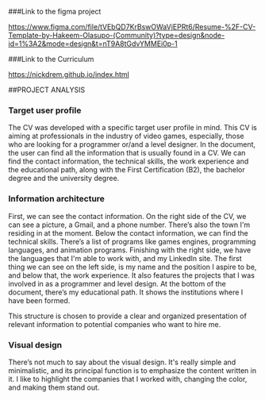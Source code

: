 ###Link to the figma project 

https://www.figma.com/file/tVEbQD7KrBswOWaVjEPRt6/Resume-%2F-CV-Template-by-Hakeem-Olasupo-(Community)?type=design&node-id=1%3A2&mode=design&t=nT9A8tGdvYMMEi0p-1

###Link to the Curriculum

https://nickdrem.github.io/index.html

##PROJECT ANALYSIS

### Target user profile
The CV was developed with a specific target user profile in mind. This CV is aiming at professionals in the industry of video games, especially, those who are looking for a programmer or/and a level designer. In the document, the user can find all the information that is usually found in a CV. We can find the contact information, the technical skills, the work experience and the educational path, along with the First Certification (B2), the bachelor degree and the university degree.

### Information architecture
First, we can see the contact information. On the right side of the CV, we can see a picture, a Gmail, and a phone number. There’s also the town I'm residing in at the moment. Below the contact information, we can find the technical skills. There’s a list of programs like games engines, programming languages, and animation programs. Finishing with the right side, we have the languages that I'm able to work with, and my LinkedIn site. The first thing we can see on the left side, is my name and the position I aspire to be, and below that, the work experience. It also features the projects that I was involved in as a programmer and level design. At the bottom of the document, there’s my educational path. It shows the institutions where I have been formed.

This structure is chosen to provide a clear and organized presentation of relevant information to potential companies who want to hire me. 

### Visual design
There’s not much to say about the visual design. It's really simple and minimalistic, and its principal function is to emphasize the content written in it. I like to highlight the companies that I worked with, changing the color, and making them stand out.
